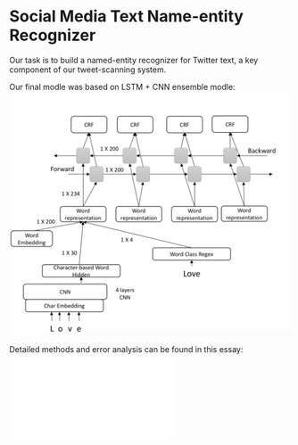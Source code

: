 # Social Media Text Name-entity Recognizer

Our task is to build a named-entity recognizer for Twitter text, a key component of our tweet-scanning system.

Our final modle was based on LSTM + CNN ensemble modle:
![](doc/model.png)

Detailed methods and error analysis can be found in this essay:
![ResultReport](doc/report.pdf)